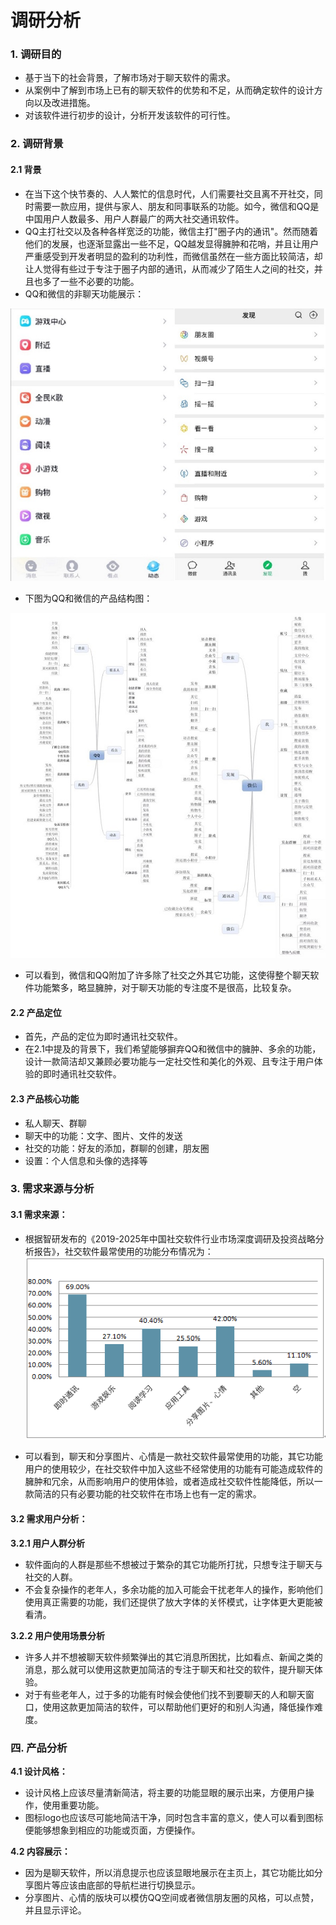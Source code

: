 # 调研分析

### 1. 调研目的

+ 基于当下的社会背景，了解市场对于聊天软件的需求。
+ 从案例中了解到市场上已有的聊天软件的优势和不足，从而确定软件的设计方向以及改进措施。
+ 对该软件进行初步的设计，分析开发该软件的可行性。

### 2. 调研背景

#### 2.1 背景

+ 在当下这个快节奏的、人人繁忙的信息时代，人们需要社交且离不开社交，同时需要一款应用，提供与家人、朋友和同事联系的功能。如今，微信和QQ是中国用户人数最多、用户人群最广的两大社交通讯软件。
+ QQ主打社交以及各种各样宽泛的功能，微信主打"圈子内的通讯"。然而随着他们的发展，也逐渐显露出一些不足，QQ越发显得臃肿和花哨，并且让用户严重感受到开发者明显的盈利的功利性，而微信虽然在一些方面比较简洁，却让人觉得有些过于专注于圈子内部的通讯，从而减少了陌生人之间的社交，并且也多了一些不必要的功能。
+ QQ和微信的非聊天功能展示：

![](./img/2.png)





+ 下图为QQ和微信的产品结构图：

![](./img/1.png)

+ 可以看到，微信和QQ附加了许多除了社交之外其它功能，这使得整个聊天软件功能繁多，略显臃肿，对于聊天功能的专注度不是很高，比较复杂。

#### 2.2 产品定位

+ 首先，产品的定位为即时通讯社交软件。
+ 在2.1中提及的背景下，我们希望能够摒弃QQ和微信中的臃肿、多余的功能，设计一款简洁却又兼顾必要功能与一定社交性和美化的外观、且专注于用户体验的即时通讯社交软件。

#### 2.3 产品核心功能

+ 私人聊天、群聊
+ 聊天中的功能：文字、图片、文件的发送
+ 社交的功能：好友的添加，群聊的创建，朋友圈
+ 设置：个人信息和头像的选择等

### 3. 需求来源与分析

#### 3.1 需求来源：

+ 根据智研发布的《2019-2025年中国社交软件行业市场深度调研及投资战略分析报告》，社交软件最常使用的功能分布情况为：
![](./img/3.png)

+ 可以看到，聊天和分享图片、心情是一款社交软件最常使用的功能，其它功能用户的使用较少，在社交软件中加入这些不经常使用的功能有可能造成软件的臃肿和冗余，从而影响用户的使用体验，或者造成社交软件性能降低，所以一款简洁的只有必要功能的社交软件在市场上也有一定的需求。

#### 3.2 需求用户分析：

**3.2.1 用户人群分析**

+ 软件面向的人群是那些不想被过于繁杂的其它功能所打扰，只想专注于聊天与社交的人群。
+ 不会复杂操作的老年人，多余功能的加入可能会干扰老年人的操作，影响他们使用真正需要的功能，我们还提供了放大字体的关怀模式，让字体更大更能被看清。

**3.2.2 用户使用场景分析**

+ 许多人并不想被聊天软件频繁弹出的其它消息所困扰，比如看点、新闻之类的消息，那么就可以使用这款更加简洁的专注于聊天和社交的软件，提升聊天体验。
+ 对于有些老年人，过于多的功能有时候会使他们找不到要聊天的人和聊天窗口，使用这款更加简洁的软件，可以帮助他们更好的和别人沟通，降低操作难度。

### 四. 产品分析

**4.1 设计风格：**

+ 设计风格上应该尽量清新简洁，将主要的功能显眼的展示出来，方便用户操作，使用重要功能。
+ 图标logo也应该尽可能地简洁干净，同时包含丰富的意义，使人可以看到图标便能够想象到相应的功能或页面，方便操作。

**4.2 内容展示：**

+ 因为是聊天软件，所以消息提示也应该显眼地展示在主页上，其它功能比如分享图片等应该由底部的导航栏进行切换显示。
+ 分享图片、心情的版块可以模仿QQ空间或者微信朋友圈的风格，可以点赞，并且显示评论。
